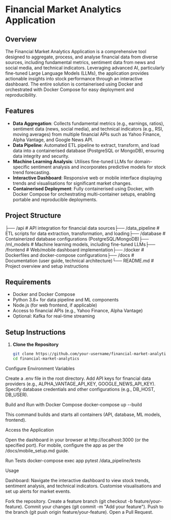 # Financial Market Analytics Application

## Overview
The Financial Market Analytics Application is a comprehensive tool designed to aggregate, process, and analyse financial data from diverse sources, including fundamental metrics, sentiment data from news and social media, and technical indicators. Leveraging advanced AI, particularly fine-tuned Large Language Models (LLMs), the application provides actionable insights into stock performance through an interactive dashboard. The entire solution is containerised using Docker and orchestrated with Docker Compose for easy deployment and reproducibility.

## Features
- **Data Aggregation**: Collects fundamental metrics (e.g., earnings, ratios), sentiment data (news, social media), and technical indicators (e.g., RSI, moving averages) from multiple financial APIs such as Yahoo Finance, Alpha Vantage, and Google News API.
- **Data Pipeline**: Automated ETL pipeline to extract, transform, and load data into a containerised database (PostgreSQL or MongoDB), ensuring data integrity and security.
- **Machine Learning Analysis**: Utilises fine-tuned LLMs for domain-specific sentiment analysis and incorporates predictive models for stock trend forecasting.
- **Interactive Dashboard**: Responsive web or mobile interface displaying trends and visualisations for significant market changes.
- **Containerised Deployment**: Fully containerised using Docker, with Docker Compose for orchestrating multi-container setups, enabling portable and reproducible deployments.

## Project Structure

├── /api                # API integration for financial data sources├── /data_pipeline      # ETL scripts for data extraction, transformation, and loading├── /database           # Containerized database configurations (PostgreSQL/MongoDB)├── /ml_models          # Machine learning models, including fine-tuned LLMs├── /frontend           # Web/mobile dashboard implementation├── /docker             # Dockerfiles and docker-compose configurations├── /docs               # Documentation (user guide, technical architecture)└── README.md           # Project overview and setup instructions

## Requirements
- Docker and Docker Compose
- Python 3.8+ for data pipeline and ML components
- Node.js (for web frontend, if applicable)
- Access to financial APIs (e.g., Yahoo Finance, Alpha Vantage)
- Optional: Kafka for real-time streaming

## Setup Instructions
1. **Clone the Repository**
   ```bash
   git clone https://github.com/your-username/financial-market-analytics.git
   cd financial-market-analytics


Configure Environment Variables

Create a .env file in the root directory.
Add API keys for financial data providers (e.g., ALPHA_VANTAGE_API_KEY, GOOGLE_NEWS_API_KEY).
Specify database credentials and other configurations (e.g., DB_HOST, DB_USER).


Build and Run with Docker Compose
docker-compose up --build

This command builds and starts all containers (API, database, ML models, frontend).

Access the Application

Open the dashboard in your browser at http://localhost:3000 (or the specified port).
For mobile, configure the app as per the /docs/mobile_setup.md guide.


Run Tests
docker-compose exec app pytest /data_pipeline/tests



Usage

Dashboard: Navigate the interactive dashboard to view stock trends, sentiment analysis, and technical indicators. Customise visualisations and set up alerts for market events.

Fork the repository.
Create a feature branch (git checkout -b feature/your-feature).
Commit your changes (git commit -m "Add your feature").
Push to the branch (git push origin feature/your-feature).
Open a Pull Request.
